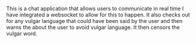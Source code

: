 This is a chat application that allows users to communicate in real time
I have integrated a websocket to allow for this to happen.
It also checks out for any vulgar language that could have been said by the user and then warns the about the user to avoid vulgar language. It then censors the vulgar word.
